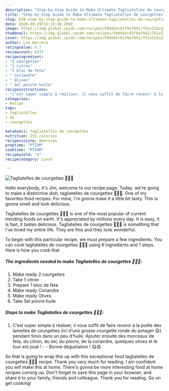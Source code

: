 ```yaml
---
description: "Step-by-Step Guide to Make Ultimate Tagliatelles de courgettes 🥒🥒🍋"
title: "Step-by-Step Guide to Make Ultimate Tagliatelles de courgettes 🥒🥒🍋"
slug: 628-step-by-step-guide-to-make-ultimate-tagliatelles-de-courgettes
date: 2020-08-29T12:13:38.250Z
image: https://img-global.cpcdn.com/recipes/59dde5c81f9ef942/751x532cq70/tagliatelles-de-courgettes-🥒🥒🍋-photo-principale-de-la-recette.jpg
thumbnail: https://img-global.cpcdn.com/recipes/59dde5c81f9ef942/751x532cq70/tagliatelles-de-courgettes-🥒🥒🍋-photo-principale-de-la-recette.jpg
cover: https://img-global.cpcdn.com/recipes/59dde5c81f9ef942/751x532cq70/tagliatelles-de-courgettes-🥒🥒🍋-photo-principale-de-la-recette.jpg
author: Lee Herrera
ratingvalue: 4.7
reviewcount: 6377
recipeingredient:
- "2 courgettes"
- "1 citron"
- "1 bloc de feta"
- " Coriandre"
- " Olives"
- " Sel poivre huile"
recipeinstructions:
- "C’est super simple à réaliser, il vous suffit de faire revenir à la poêle des lamelles de courgettes (ici d’une grosse courgette ronde du potager 😋) pendant 5min dans un peu d’huile. Ajouter ensuite des morceaux de feta, du citron, du sel, du poivre, de la coriandre, quelques olives et le tour est joué !   Bonne dégustation ! 😋😋"
categories:
- Recipe
tags:
- tagliatelles
- de
- courgettes

katakunci: tagliatelles de courgettes 
nutrition: 231 calories
recipecuisine: American
preptime: "PT23M"
cooktime: "PT44M"
recipeyield: "4"
recipecategory: Lunch

---
```



![Tagliatelles de courgettes 🥒🥒🍋](https://img-global.cpcdn.com/recipes/59dde5c81f9ef942/751x532cq70/tagliatelles-de-courgettes-🥒🥒🍋-photo-principale-de-la-recette.jpg)

Hello everybody, it's Jim, welcome to our recipe page. Today, we're going to make a distinctive dish, tagliatelles de courgettes 🥒🥒🍋. One of my favorites food recipes. For mine, I'm gonna make it a little bit tasty. This is gonna smell and look delicious.



Tagliatelles de courgettes 🥒🥒🍋 is one of the most popular of current trending foods on earth. It's appreciated by millions every day. It is easy, it is fast, it tastes delicious. Tagliatelles de courgettes 🥒🥒🍋 is something that I've loved my entire life. They are fine and they look wonderful.


To begin with this particular recipe, we must prepare a few ingredients. You can cook tagliatelles de courgettes 🥒🥒🍋 using 6 ingredients and 1 steps. Here is how you cook that.

<!--inarticleads1-->

##### The ingredients needed to make Tagliatelles de courgettes 🥒🥒🍋:

1. Make ready 2 courgettes
1. Take 1 citron
1. Prepare 1 bloc de feta
1. Make ready  Coriandre
1. Make ready  Olives
1. Take  Sel poivre huile




<!--inarticleads2-->

##### Steps to make Tagliatelles de courgettes 🥒🥒🍋:

1. C’est super simple à réaliser, il vous suffit de faire revenir à la poêle des lamelles de courgettes (ici d’une grosse courgette ronde du potager 😋) pendant 5min dans un peu d’huile. Ajouter ensuite des morceaux de feta, du citron, du sel, du poivre, de la coriandre, quelques olives et le tour est joué !  -  - Bonne dégustation ! 😋😋




So that is going to wrap this up with this exceptional food tagliatelles de courgettes 🥒🥒🍋 recipe. Thank you very much for reading. I am confident you will make this at home. There's gonna be more interesting food at home recipes coming up. Don't forget to save this page in your browser, and share it to your family, friends and colleague. Thank you for reading. Go on get cooking!
